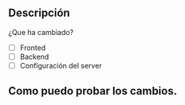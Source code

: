 ## Descripción
¿Que ha cambiado?

- [ ] Fronted 
- [ ] Backend
- [ ] Configuración del server

## Como puedo probar los cambios.

